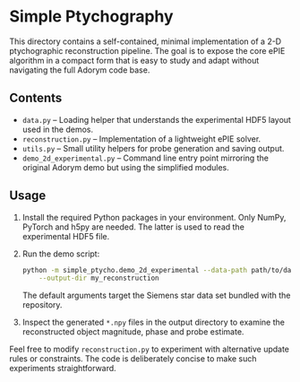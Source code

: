 # Simple Ptychography

This directory contains a self-contained, minimal implementation of a
2-D ptychographic reconstruction pipeline.  The goal is to expose the core
ePIE algorithm in a compact form that is easy to study and adapt without
navigating the full Adorym code base.

## Contents

- `data.py` – Loading helper that understands the experimental HDF5 layout
  used in the demos.
- `reconstruction.py` – Implementation of a lightweight ePIE solver.
- `utils.py` – Small utility helpers for probe generation and saving output.
- `demo_2d_experimental.py` – Command line entry point mirroring the original
  Adorym demo but using the simplified modules.

## Usage

1. Install the required Python packages in your environment.  Only NumPy,
   PyTorch and h5py are needed.  The latter is used to read the
   experimental HDF5 file.
2. Run the demo script:

   ```bash
   python -m simple_ptycho.demo_2d_experimental --data-path path/to/data.h5 \
       --output-dir my_reconstruction
   ```

   The default arguments target the Siemens star data set bundled with the
   repository.
3. Inspect the generated `*.npy` files in the output directory to examine the
   reconstructed object magnitude, phase and probe estimate.

Feel free to modify `reconstruction.py` to experiment with alternative update
rules or constraints.  The code is deliberately concise to make such
experiments straightforward.
